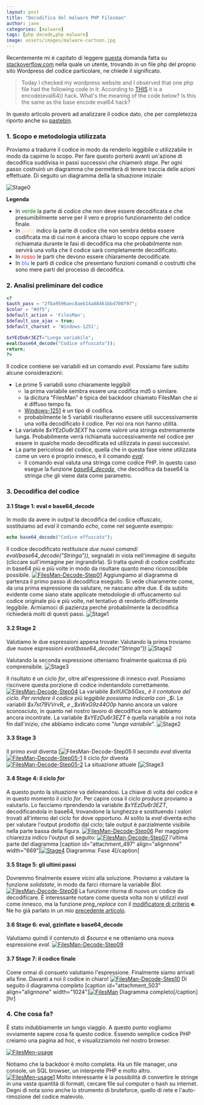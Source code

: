 ```yaml
---
layout: post
title: "Decodifica del malware PHP Filesman"
author: jane
categories: [malware]
tags: [php decode,php malware]
image: assets/images/malware-cartoon.jpg
---
```


Recentemente mi è capitato di leggere [questa](http://stackoverflow.com/questions/25993817/strange-code-on-wordpress-website) domanda fatta su [stackoverflow.com](http://stackoverflow.com/) nella quale un utente, trovando in un file php del proprio sito Wordpress del codice particolare, ne chiede il significato. 

>Today I checked my wordpress website and I observed that one php file had the following code in it: According to [THIS](http://www.unphp.net/decode/0ab3310454272a9d776c468f6f8a5ef8/) it is a encode(eval64)) hack. What's the meaning of the code below? Is this the same as the base encode eval64 hack?

In questo articolo proverò ad analizzare il codice dato, che per completezza riporto anche su [pastebin](http://pastebin.com/1d7p3Cyx).

### 1. Scopo e metodologia utilizzata

Proviamo a tradurre il codice in modo da renderlo leggibile o utilizzabile in modo da capirne lo scopo. Per fare questo porterò avanti un'azione di decodifica suddivisa in passi successivi che chiamerò _stage_. Per ogni passo costruirò un diagramma che permetterà di tenere traccia delle azioni effettuate. Di seguito un diagramma della la situazione iniziale: 

![Stage0](/assets/images/Stage0.png) 

**Legenda**

*   In <span style="color: #008000;">verde</span> la parte di codice che non deve essere decodificata e che presumibilmente serve per il vero e proprio funzionamento del codice finale.
*   In <span style="color: #ffcc99;">giallo</span> indico la parte di codice che non sembra debba essere codificata ma di cui non è ancora chiaro lo scopo oppure che verrà richiamata durante le fasi di decodifica ma che probabilmente non servirà una volta che il codice sarà completamente decodificato.
*   In <span style="color: #ff0000;">rosso</span> le parti che devono essere chiaramente decodificate.
*   In <span style="color: #3366ff;">blu</span> le parti di codice che presentano funzioni comandi o costrutti che sono mere parti del processo di decodifica.


### 2. Analisi preliminare del codice

```PHP
<?
$auth_pass = "2fba9596aec8aeb14a88461bbd708f97";
$color = "#df5";
$default_action = 'FilesMan';
$default_use_ajax = true;
$default_charset = 'Windows-1251';

$xYEzDu6r3EZT="Lunga variabile";
eval(base64_decode("Codice offuscato"));
return;
?>
```

Il codice contiene sei variabili ed un comando _eval_. Possiamo fare subito alcune considerazioni:

*   Le prime 5 variabili sono chiaramente leggibili
    *   la prima variabile sembra essere una codifica md5 o similare.
    *   la dicitura "FilesMan" è tipica del backdoor chiamato FilesMan che si è diffuso tempo fa.
    *   [Windows-1251](http://en.wikipedia.org/wiki/Windows-1251) è un tipo di codifica.
    *   probabilmente le 5 variabili risulteranno essere utili successivamente una volta decodificato il codice. Per noi ora non hanno utilità.
*   La variabile _$xYEzDu6r3EXT_ ha come valore una stringa estremamente lunga. Probabilmente verrà richiamata successivamente nel codice per essere in qualche modo decodificata ed utilizzata in passi successivi.
*   La parte pericolosa del codice, quella che in questa fase viene utilizzata come un vero e proprio innesco, è il comando _[eval](http://php.net/manual/it/function.eval.php)_.
    *   Il comando eval valuta una stringa come codice PHP. In questo caso esegue la funzione _[base64_decode](http://php.net/manual/it/function.base64-decode.php)_, che decodifica da base64 la stringa che gli viene data come parametro.

### 3. Decodifica del codice

#### 3.1 Stage 1: eval e base64_decode

In modo da avere in output la decodifica del codice offuscato, sostituiamo ad _eval_ il comando _echo_, come nel seguente esempio:

``` php
echo base64_decode("Codice offuscato");
```

Il codice decodificato restituisce _due nuovi comandi eval(base64_decode("Stringa"))_, segnalati in viola nell'immagine di seguito (cliccare sull'immagine per ingrandirla). Si tratta quindi di codice codificato in base64 più e più volte in modo da risultare quanto meno riconoscibile possibile. [![FilesMan-Decode-Step01](http://stefano.chebravo.com/wp-content/uploads/2015/05/FilesMan-Decode-Step01.png)](http://stefano.chebravo.com/wp-content/uploads/2015/05/FilesMan-Decode-Step01.png) Aggiungiamo al diagramma di partenza il primo passo di decodifica eseguito. Si vede chiaramente come, da una prima espressione da valutare, ne nascano altre due. È da subito evidente come siano state applicate metodologie di offuscamento sul codice originale più e più volte, nel tentativo di renderlo difficilmente leggibile. Armiamoci di pazienza perché probabilmente la decodifica richiederà molti di questi passi. 
![Stage1](/assets/images/Stage1.png)

#### 3.2 Stage 2

Valutiamo le due espressioni appena trovate: Valutando la prima troviamo due nuove espressioni _eval(base64_decode("Stringa"))_ ![Stage2](../assets/images/Stage2.png)

Valutando la seconda espressione otteniamo finalmente qualcosa di più comprensibile.
![Stage3](/assets/images/Stage3.png)

Il risultato è un ciclo _for_, oltre all'espressione di innesco _eval_. Possiamo riscrivere questa porzione di codice indentandolo correttamente. [![FilesMan-Decode-Step04](http://stefano.chebravo.com/wp-content/uploads/2015/05/FilesMan-Decode-Step04.png)](http://stefano.chebravo.com/wp-content/uploads/2015/05/FilesMan-Decode-Step04.png) La variabile _$xltUlCb5Gxs_ è il contatore del ciclo. Per rendere il codice più leggibile possiamo indicarla con _$i_. Le variabili _$x7st79VVrvR_ e _$xWxG9z44O0p_ hanno ancora un valore sconosciuto, in quanto nel nostro lavoro di decodifica non le abbiamo ancora incontrate. La variabile _$xYEzDu6r3EZT_ è quella variabile a noi nota fin dall'inizio, che abbiamo indicato come "_lunga variabile_". 
![Stage2](/assets/images/Stage21.png)

#### 3.3 Stage 3

Il primo _eval_ diventa [![FilesMan-Decode-Step05](/assets/images/Stage5.jpg) Il secondo _eval_ diventa [![FilesMan-Decode-Step05-1](http://stefano.chebravo.com/wp-content/uploads/2015/05/FilesMan-Decode-Step05-1.png)](http://stefano.chebravo.com/wp-content/uploads/2015/05/FilesMan-Decode-Step05-1.png) Il ciclo _for_ diventa [![FilesMan-Decode-Step05-2](http://stefano.chebravo.com/wp-content/uploads/2015/05/FilesMan-Decode-Step05-2.png)](http://stefano.chebravo.com/wp-content/uploads/2015/05/FilesMan-Decode-Step05-1.png) La situazione attuale 
[![Stage3](/assets/images) 

#### 3.4 Stage 4: il ciclo _for_

A questo punto la situazione va delineandosi. La chiave di volta del codice è in questo momento il ciclo _for_. Per capire cosa il ciclo produce proviamo a valutarlo. Lo facciamo riprendendo la variabile _$xYEzDu6r3EZT_, decodificandola in base64, trovandone la lunghezza e sostituendo i valori trovati all'interno del ciclo for dove opportuno. Al solito la _eval_ diventa echo per valutare l'output prodotto dal ciclo; tale output è parzialmente visibile nella parte bassa della figura. [![FilesMan-Decode-Step06](http://stefano.chebravo.com/wp-content/uploads/2015/05/FilesMan-Decode-Step06.png)](http://stefano.chebravo.com/wp-content/uploads/2015/05/FilesMan-Decode-Step06.png) Per maggiore chiarezza indico l'output di seguito: [![FilesMan-Decode-Step07](http://stefano.chebravo.com/wp-content/uploads/2015/05/FilesMan-Decode-Step07.png)](http://stefano.chebravo.com/wp-content/uploads/2015/05/FilesMan-Decode-Step07.png) l'ultima parte del diagramma [caption id="attachment_497" align="alignnone" width="669"][![Stage4](http://stefano.chebravo.com/wp-content/uploads/2015/05/Stage4.png)](http://stefano.chebravo.com/wp-content/uploads/2015/05/Stage4.png) Diagramma: Fase 4[/caption]  

#### 3.5 Stage 5: gli ultimi passi

Dovremmo finalmente essere vicini alla soluzione. Proviamo a valutare la funzione _solidstate_, in modo da farci ritornare la variabile _$lol._ [![FilesMan-Decode-Step08](http://stefano.chebravo.com/wp-content/uploads/2015/05/FilesMan-Decode-Step08.png)](http://stefano.chebravo.com/wp-content/uploads/2015/05/FilesMan-Decode-Step08.png) La funzione ritorna di nuovo un codice da decodificare. È interessante notare come questa volta non si utilizzi _eval_ come innesco, ma la funzione _preg_replace_ con il [modificatore di criterio](http://php.net/manual/it/reference.pcre.pattern.modifiers.php) **e**. Ne ho già parlato in un mio [precedente articolo](http://stefano.chebravo.com/it/decodificare-malware-php/).

#### 3.6 Stage 6: eval, gzinflate e base64_decode

Valutiamo quindi il contenuto di _$source_ e ne otteniamo una nuova espressione _eval_. [![FilesMan-Decode-Step09](http://stefano.chebravo.com/wp-content/uploads/2015/05/FilesMan-Decode-Step09.png)](http://stefano.chebravo.com/wp-content/uploads/2015/05/FilesMan-Decode-Step09.png)  

#### 3.7 Stage 7: il codice finale

Come ormai di consueto valutiamo l'espressione. Finalmente siamo arrivati alla fine. Davanti a noi il codice in chiaro! [![FilesMan-Decode-Step10](http://stefano.chebravo.com/wp-content/uploads/2015/05/FilesMan-Decode-Step10.png)](http://stefano.chebravo.com/wp-content/uploads/2015/05/FilesMan-Decode-Step10.png) Di seguito il diagramma completo [caption id="attachment_503" align="alignnone" width="1024"][![FilesMan](http://stefano.chebravo.com/wp-content/uploads/2015/05/FilesMan-1024x253.png)](http://stefano.chebravo.com/wp-content/uploads/2015/05/FilesMan.png) Diagramma completo[/caption] [hr]

### 4. Che cosa fa?

È stato indubbiamente un lungo viaggio. A questo punto vogliamo ovviamente sapere cosa fa questo codice. Essendo semplice codice PHP creiamo una pagina ad hoc, e visualizziamolo nel nostro browser.

[![FilesMen-usage](http://stefano.chebravo.com/wp-content/uploads/2015/05/FilesMon-usage-1024x418.png)](http://stefano.chebravo.com/wp-content/uploads/2015/05/FilesMon-usage.png)

Notiamo che la backdoor è molto completa. Ha un file manager, una console, un SQL browser, un interprete PHP e molto altro.
[![FilesMen-usage1](http://stefano.chebravo.com/wp-content/uploads/2015/05/FilesMon-usage1.png)](http://stefano.chebravo.com/wp-content/uploads/2015/05/FilesMon-usage1.png)
Molto interessante è la possibilità di convertire le stringe in una vasta quantità di formati, cercare file sul computer o hash su internet. Degni di nota sono anche lo strumento di bruteforce, quello di rete e l'auto-rimozione del codice malevolo.
